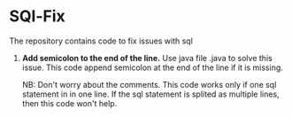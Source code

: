 # SQl-Fix
The repository contains code to fix issues with sql

1. **Add semicolon to the end of the line.**
   Use java file .java to solve this issue.
   This code append semicolon at the end of the line if it is missing.
   
   
   NB: Don't worry about the comments.
   This code works only if one sql statement in in one line. If the sql statement is splited as multiple lines, then this code won't help.
   
